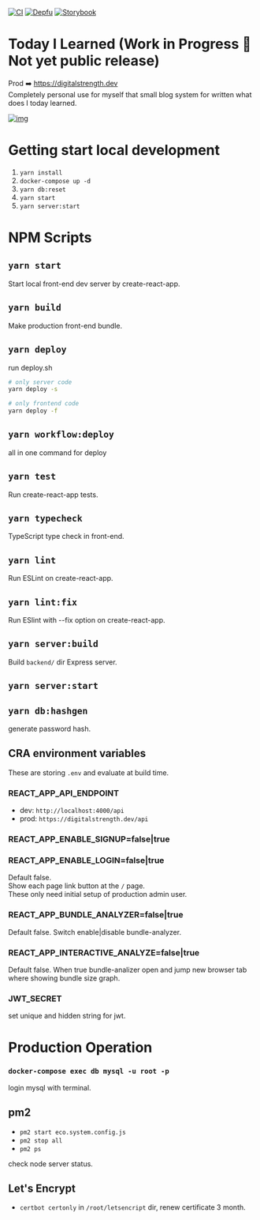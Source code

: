 [![CI](https://github.com/laststance/today-i-learned/actions/workflows/ci.yml/badge.svg)](https://github.com/laststance/today-i-learned/actions/workflows/ci.yml)
[![Depfu](https://badges.depfu.com/badges/21dd00bdaefaebe1957173b9bb2eba6f/overview.svg)](https://depfu.com/github/laststance/today-i-learned?project_id=17741)
[![Storybook](https://cdn.jsdelivr.net/gh/storybookjs/brand@main/badge/badge-storybook.svg)](https://digitalstrength.dev/ )

# Today I Learned (Work in Progress 🚧 Not yet public release)

Prod ➡️ https://digitalstrength.dev  
Completely personal use for myself that small blog system for written what does I today learned.

[![img](https://digital3.nyc3.cdn.digitaloceanspaces.com/Kapture%202021-09-07%20at%2021.45.51.gif)](https://digitalstrength.dev)


# Getting start local development

1. `yarn install`
2. `docker-compose up -d`
3. `yarn db:reset`
4. `yarn start`
5. `yarn server:start`

# NPM Scripts

## `yarn start`

Start local front-end dev server by create-react-app.

## `yarn build`

Make production front-end bundle.

## `yarn deploy`

run deploy.sh

```bash
# only server code
yarn deploy -s

# only frontend code
yarn deploy -f
```

## `yarn workflow:deploy`

all in one command for deploy

## `yarn test`

Run create-react-app tests.

## `yarn typecheck`

TypeScript type check in front-end.

## `yarn lint`

Run ESLint on create-react-app.

## `yarn lint:fix`

Run ESlint with --fix option on create-react-app.

## `yarn server:build`

Build `backend/` dir Express server.

## `yarn server:start`

## `yarn db:hashgen`

generate password hash.

## CRA environment variables

These are storing `.env` and evaluate at build time.

### REACT_APP_API_ENDPOINT

- dev: `http://localhost:4000/api`
- prod: `https://digitalstrength.dev/api`

### REACT_APP_ENABLE_SIGNUP=false|true

### REACT_APP_ENABLE_LOGIN=false|true

Default false.  
Show each page link button at the `/` page.  
These only need initial setup of production admin user.

### REACT_APP_BUNDLE_ANALYZER=false|true

Default false. Switch enable|disable bundle-analyzer.

### REACT_APP_INTERACTIVE_ANALYZE=false|true

Default false. When true bundle-analizer open and jump new browser tab where showing bundle size graph.

### JWT_SECRET

set unique and hidden string for jwt.

# Production Operation

### `docker-compose exec db mysql -u root -p`

login mysql with terminal.

## pm2

- `pm2 start eco.system.config.js`
- `pm2 stop all`
- `pm2 ps`

check node server status.

## Let's Encrypt

- `certbot certonly` in `/root/letsencript` dir, renew certificate 3 month.
